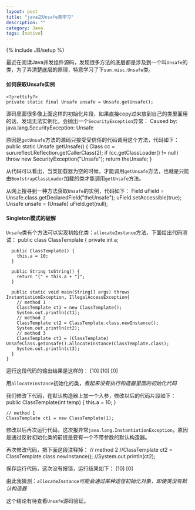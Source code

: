 ```yaml
---
layout: post
title: "java之Unsafe类学习"
description: ""
category: Java
tags: [native]
---
```

{% include JB/setup %}

最近在阅读Java并发组件源码，发现很多方法的底层都是涉及到一个叫`Unsafe`的类，为了弄清楚底层的原理，特意学习了下`sun.misc.Unsafe`类。

#### 如何获取Unsafe实例
    <?prettify?>
    private static final Unsafe unsafe = Unsafe.getUnsafe();
    
源码里面很多像上面这样的初始化片段，如果直接copy过来放到自己的类里面用的话，发现无法实例化，会抛出一个`SecurityException`异常：
    <?prettify?>
    Caused by: java.lang.SecurityException: Unsafe
    
原因是`getUnsafe`方法的源码只接受受信任的代码调用这个方法，代码如下：
    <?prettify?>
    public static Unsafe getUnsafe() {
        Class cc = sun.reflect.Reflection.getCallerClass(2);
        if (cc.getClassLoader() != null)
            throw new SecurityException("Unsafe");
        return theUnsafe;
    }

从代码可以看出，当类加载器为空的时候，才能调用`getUnsafe`方法，也就是只能由`BootstrapClassLoader`加载的类才能调用`getUnsafe`方法。

从网上搜寻到一种方法获取`Unsafe`的实例，代码如下：
    <?prettify?>
    Field uField = Unsafe.class.getDeclaredField("theUnsafe");
    uField.setAccessible(true);
    Unsafe unsafe = (Unsafe) uField.get(null);

#### Singleton模式的破解

`Unsafe`类有个方法可以实现初始化类：`allocateInstance`方法，下面给出代码测试：
    <?prettify?>
    public class ClassTemplate {
      private int a;

      public ClassTemplate() {
        this.a = 10;
      }

      public String toString() {
        return "[" + this.a + "]";
      }
      
      public static void main(String[] args) throws InstantiationException, IllegalAccessException{
        // method 1
        ClassTemplate ct1 = new ClassTemplate();
        System.out.println(ct1);
        // method 2
        ClassTemplate ct2 = ClassTemplate.class.newInstance();
        System.out.println(ct2);
        // method 3
        ClassTemplate ct3 = (ClassTemplate) UnsafeClass.getUnsafe().allocateInstance(ClassTemplate.class);
        System.out.println(ct3);
      }
    }

运行这段代码的输出结果是这样的：
    <?prettify?>
    [10]
    [10]
    [0]

用`allocateInstance`初始化的类，*看起来没有执行构造器里面的初始化代码*

我们修改下代码，在默认构造器上加一个入参，修改以后的代码片段如下：
    <?prettify?>
    public ClassTemplate(int temp) {
        this.a = 10;
      }
    
    // method 1
    ClassTemplate ct1 = new ClassTemplate(1);
     
修改以后再次运行代码，这次报异常`java.lang.InstantiationException`，原因是通过反射初始化类的前提是要有一个不带参数的默认构造器。

再次修改代码，把下面这段注释掉：
    <?prettify?>
    // method 2
    //ClassTemplate ct2 = ClassTemplate.class.newInstance();
    //System.out.println(ct2);
    
保存运行代码，这次没有报错，运行结果如下：
    <?prettify?>
    [10]
    [0]
    
由此我猜测：*`allocateInstance`可能会通过某种途径初始化对象，即使类没有默认构造器*

这个结论有待查看`Unsafe`源码验证。